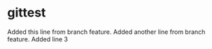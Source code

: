 gittest
=======

Added this line from branch feature.
Added another line from branch feature.
Added line 3
